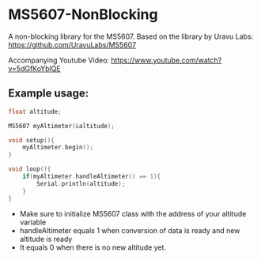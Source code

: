# MS5607-NonBlocking
A non-blocking library for the MS5607. 
Based on the library by Uravu Labs: https://github.com/UravuLabs/MS5607

Accompanying Youtube Video: https://www.youtube.com/watch?v=5dGfKoYblQE


## Example usage:


``` cpp
float altitude;

MS5607 myAltimeter(&altitude);

void setup(){
    myAltimeter.begin();
}

void loop(){
    if(myAltimeter.handleAltimeter() == 1){
        Serial.println(altitude);
    }
}
```


- Make sure to initialize MS5607 class with the address of your altitude variable
- handleAltimeter equals 1 when conversion of data is ready and new altitude is ready
- It equals 0 when there is no new altitude yet.
